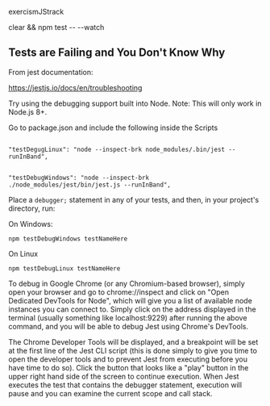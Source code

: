 exercismJStrack

clear && npm test -- --watch

<h2>Tests are Failing and You Don't Know Why</h2>

From jest documentation:

https://jestjs.io/docs/en/troubleshooting

Try using the debugging support built into Node. Note: This will only work in Node.js 8+.

Go to package.json and include the following inside the Scripts

<code>
"testDegugLinux": "node --inspect-brk node_modules/.bin/jest --runInBand",

"testDebugWindows": "node --inspect-brk ./node_modules/jest/bin/jest.js --runInBand",
</code>

Place a <code>debugger;</code> statement in any of your tests, and then, in your project's directory, run:

On Windows:

<code>npm testDebugWindows testNameHere</code>

On Linux

<code>npm testDebugLinux testNameHere</code>

To debug in Google Chrome (or any Chromium-based browser), simply open your browser and go to chrome://inspect and click on "Open Dedicated DevTools for Node", which will give you a list of available node instances you can connect to. Simply click on the address displayed in the terminal (usually something like localhost:9229) after running the above command, and you will be able to debug Jest using Chrome's DevTools.

The Chrome Developer Tools will be displayed, and a breakpoint will be set at the first line of the Jest CLI script (this is done simply to give you time to open the developer tools and to prevent Jest from executing before you have time to do so). Click the button that looks like a "play" button in the upper right hand side of the screen to continue execution. When Jest executes the test that contains the debugger statement, execution will pause and you can examine the current scope and call stack.

